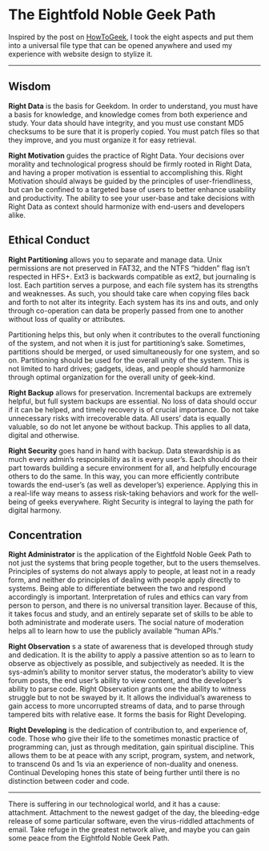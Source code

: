 # The Eightfold Noble Geek Path

Inspired by the post on [HowToGeek](https://www.howtogeek.com/howto/36171/the-eightfold-noble-geek-path), I took the eight aspects and put them into a universal file type that can be opened anywhere and used my experience with website design to stylize it.

----------------

## Wisdom

**Right Data** is the basis for Geekdom.  In order to understand, you must have a basis for knowledge, and knowledge comes from both experience and study.  Your data should have integrity, and you must use constant MD5 checksums to be sure that it is properly copied.  You must patch files so that they improve, and you must organize it for easy retrieval.

**Right Motivation** guides the practice of Right Data.  Your decisions over morality and technological progress should be firmly rooted in Right Data, and having a proper motivation is essential to accomplishing this.  Right Motivation should always be guided by the principles of user-friendliness, but can be confined to a targeted base of users to better enhance usability and productivity.  The ability to see your user-base and take decisions with Right Data as context should harmonize with end-users and developers alike.

## Ethical Conduct

**Right Partitioning** allows you to separate and manage data.  Unix permissions are not preserved in FAT32, and the NTFS “hidden” flag isn’t respected in HFS+.  Ext3 is backwards compatible as ext2, but journaling is lost.  Each partition serves a purpose, and each file system has its strengths and weaknesses.  As such, you should take care when copying files back and forth to not alter its integrity.  Each system has its ins and outs, and only through co-operation can data be properly passed from one to another without loss of quality or attributes. 

Partitioning helps this, but only when it contributes to the overall functioning of the system, and not when it is just for partitioning’s sake.  Sometimes, partitions should be merged, or used simultaneously for one system, and so on.  Partitioning should be used for the overall unity of the system.  This is not limited to hard drives; gadgets, ideas, and people should harmonize through optimal organization for the overall unity of geek-kind.

**Right Backup** allows for preservation.  Incremental backups are extremely helpful, but full system backups are essential.  No loss of data should occur if it can be helped, and timely recovery is of crucial importance.  Do not take unnecessary risks with irrecoverable data.  All users’ data is equally valuable, so do not let anyone be without backup.  This applies to all data, digital and otherwise.

**Right Security** goes hand in hand with backup.  Data stewardship is as much every admin’s responsibility as it is every user’s.  Each should do their part towards building a secure environment for all, and helpfully encourage others to do the same.  In this way, you can more efficiently contribute towards the end-user’s (as well as developer’s) experience.  Applying this in a real-life way means to assess risk-taking behaviors and work for the well-being of geeks everywhere.  Right Security is integral to laying the path for digital harmony.

## Concentration

**Right Administrator** is the application of the Eightfold Noble Geek Path to not just the systems that bring people together, but to the users themselves.  Principles of systems do not always apply to people, at least not in a ready form, and neither do principles of dealing with people apply directly to systems.  Being able to differentiate between the two and respond accordingly is important.  Interpretation of rules and ethics can vary from person to person, and there is no universal transition layer.  Because of this, it takes focus and study, and an entirely separate set of skills to be able to both administrate and moderate users.  The social nature of moderation helps all to learn how to use the publicly available “human APIs.”

**Right Observation** s a state of awareness that is developed through study and dedication.  It is the ability to apply a passive attention so as to learn to observe as objectively as possible, and subjectively as needed.  It is the sys-admin’s ability to monitor server status, the moderator’s ability to view forum posts, the end user’s ability to view content, and the developer’s ability to parse code.  Right Observation grants one the ability to witness struggle but to not be swayed by it.  It allows the individual’s awareness to gain access to more uncorrupted streams of data, and to parse through tampered bits with relative ease.  It forms the basis for Right Developing.

**Right Developing** is the dedication of contribution to, and experience of, code.  Those who give their life to the sometimes monastic practice of programming can, just as through meditation, gain spiritual discipline.  This allows them to be at peace with any script, program, system, and network, to transcend 0s and 1s via an experience of non-duality and oneness.  Continual Developing hones this state of being further until there is no distinction between coder and code.

----------------

There is suffering in our technological world, and it has a cause: attachment.  Attachment to the newest gadget of the day, the bleeding-edge release of some particular software, even the virus-riddled attachments of email.  Take refuge in the greatest network alive, and maybe you can gain some peace from the Eightfold Noble Geek Path.
